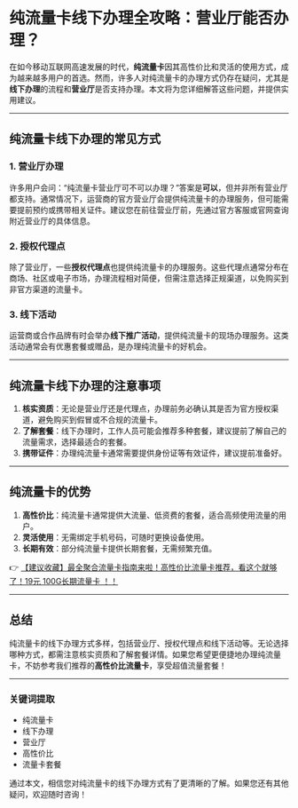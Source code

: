 # 纯流量卡线下办理全攻略：营业厅能否办理？

在如今移动互联网高速发展的时代，**纯流量卡**因其高性价比和灵活的使用方式，成为越来越多用户的首选。然而，许多人对纯流量卡的办理方式仍存在疑问，尤其是**线下办理**的流程和**营业厅**是否支持办理。本文将为您详细解答这些问题，并提供实用建议。

---

## 纯流量卡线下办理的常见方式

### 1. **营业厅办理**
许多用户会问：“纯流量卡营业厅可不可以办理？”答案是**可以**，但并非所有营业厅都支持。通常情况下，运营商的官方营业厅会提供纯流量卡的办理服务，但可能需要提前预约或携带相关证件。建议您在前往营业厅前，先通过官方客服或官网查询附近营业厅的具体信息。

### 2. **授权代理点**
除了营业厅，一些**授权代理点**也提供纯流量卡的办理服务。这些代理点通常分布在商场、社区或电子市场，办理流程相对简便，但需注意选择正规渠道，以免购买到非官方渠道的流量卡。

### 3. **线下活动**
运营商或合作品牌有时会举办**线下推广活动**，提供纯流量卡的现场办理服务。这类活动通常会有优惠套餐或赠品，是办理纯流量卡的好机会。

---

## 纯流量卡线下办理的注意事项

1. **核实资质**：无论是营业厅还是代理点，办理前务必确认其是否为官方授权渠道，避免购买到假冒或不合规的流量卡。
2. **了解套餐**：线下办理时，工作人员可能会推荐多种套餐，建议提前了解自己的流量需求，选择最适合的套餐。
3. **携带证件**：办理纯流量卡通常需要提供身份证等有效证件，建议提前准备好。

---

## 纯流量卡的优势

1. **高性价比**：纯流量卡通常提供大流量、低资费的套餐，适合高频使用流量的用户。
2. **灵活使用**：无需绑定手机号码，可随时更换设备使用。
3. **长期有效**：部分纯流量卡提供长期套餐，无需频繁充值。

👉 [【建议收藏】最全聚合流量卡指南来啦！高性价比流量卡推荐，看这个就够了！19元 100G长期流量卡 ！！](https://bit.ly/Liuliangka)

---

## 总结

纯流量卡的线下办理方式多样，包括营业厅、授权代理点和线下活动等。无论选择哪种方式，都需注意核实资质和了解套餐详情。如果您希望更便捷地办理纯流量卡，不妨参考我们推荐的**高性价比流量卡**，享受超值流量套餐！

---

### 关键词提取
- 纯流量卡
- 线下办理
- 营业厅
- 高性价比
- 流量卡套餐

通过本文，相信您对纯流量卡的线下办理方式有了更清晰的了解。如果您还有其他疑问，欢迎随时咨询！